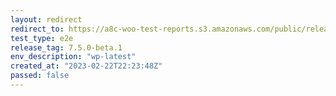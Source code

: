 ```yaml
---
layout: redirect
redirect_to: https://a8c-woo-test-reports.s3.amazonaws.com/public/release/7.5.0-beta.1/wp-latest/e2e/index.html
test_type: e2e
release_tag: 7.5.0-beta.1
env_description: "wp-latest"
created_at: "2023-02-22T22:23:48Z"
passed: false
---
```

